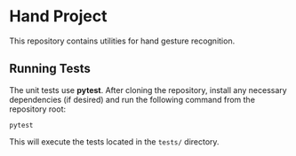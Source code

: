 # Hand Project

This repository contains utilities for hand gesture recognition.

## Running Tests

The unit tests use **pytest**. After cloning the repository, install any
necessary dependencies (if desired) and run the following command from the
repository root:

```
pytest
```

This will execute the tests located in the `tests/` directory.
